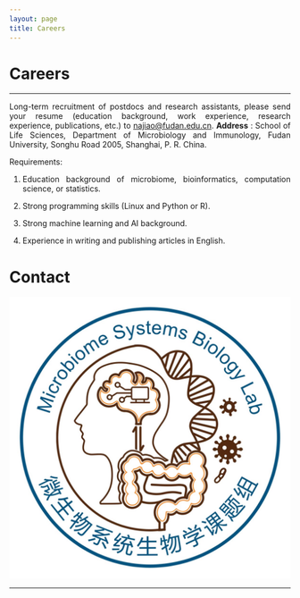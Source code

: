```yaml
---
layout: page
title: Careers
---
```

<style>
p {
    text-align: justify;
}
</style>

<div class="container-lg">
    <div class="row">
        <div class="col-lg-12">
            <h1>Careers</h1>
            <hr/>
        </div>
    </div>
</div>



Long-term recruitment of postdocs and research assistants, please send your resume (education background, work experience, research experience, publications, etc.) to [najiao@fudan.edu.cn](mailto:najiao@fudan.edu.cn).
**Address** : School of Life Sciences, Department of Microbiology and Immunology, Fudan University, Songhu Road 2005, Shanghai, P. R. China.

Requirements:

1. Education background of microbiome, bioinformatics, computation science, or statistics.

2. Strong programming skills (Linux and Python or R).

3. Strong machine learning and AI background. 

4. Experience in writing and publishing articles in English. 

<style>
p {
    text-align: justify;
}
</style>

<div class="container-lg">
    <div class="row">
        <div class="col-lg-12">
            <h1>Contact</h1>
            <img alt="Jiaolab" src="/assets/img/lablogo.png"/>
            <hr/>
        </div>
    </div>
</div>





